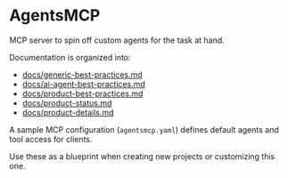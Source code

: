 # AgentsMCP

MCP server to spin off custom agents for the task at hand.

Documentation is organized into:
- [docs/generic-best-practices.md](docs/generic-best-practices.md)
- [docs/ai-agent-best-practices.md](docs/ai-agent-best-practices.md)
- [docs/product-best-practices.md](docs/product-best-practices.md)
- [docs/product-status.md](docs/product-status.md)
- [docs/product-details.md](docs/product-details.md)

A sample MCP configuration (`agentsmcp.yaml`) defines default agents and tool access for clients.

Use these as a blueprint when creating new projects or customizing this one.
